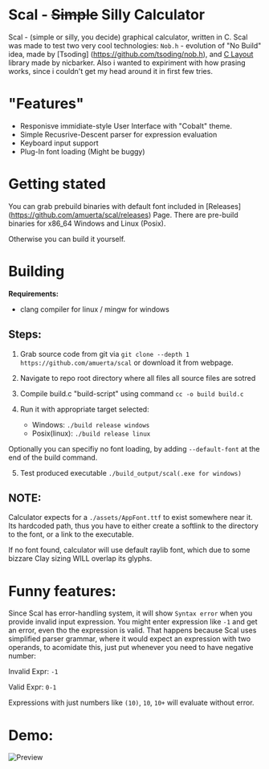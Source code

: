 # Scal - ~~Simple~~ Silly Calculator
Scal - (simple or silly, you decide) graphical calculator, written in C.
Scal was made to test two very cool technologies: `Nob.h` - evolution of "No Build" idea, made by [Tsoding] (https://github.com/tsoding/nob.h), and [C Layout](https://github.com/nicbarker/clay) library made by nicbarker. 
Also i wanted to expiriment with how prasing works, since i couldn't get my head around it in first few tries.

# "Features"

- Responisve immidiate-style User Interface with "Cobalt" theme.
- Simple Recusrive-Descent parser for expression evaluation
- Keyboard input support
- Plug-In font loading (Might be buggy)

# Getting stated

You can grab prebuild binaries with default font included in [Releases] (https://github.com/amuerta/scal/releases) Page. There are pre-build binaries for x86_64 Windows and Linux (Posix).

Otherwise you can build it yourself.

# Building

**Requirements:**
- clang compiler for linux / mingw for windows

## Steps:

1. Grab source code from git via `git clone --depth 1 https://github.com/amuerta/scal` or download it from webpage.

2. Navigate to repo root directory where all files all source files are sotred

3. Compile build.c "build-script" using command `cc -o build build.c`

4. Run it with appropriate target selected:
    - Windows: `./build release windows`
    - Posix(linux): `./build release linux`

Optionally you can specifiy no font loading, by adding `--default-font` at the end of the build command.

5. Test produced executable `./build_output/scal(.exe for windows)`

## NOTE:

Calculator expects for a `./assets/AppFont.ttf` to exist somewhere near it. Its hardcoded path, thus you have to either create a softlink to the directory to the font, or a link to the executable.

If no font found, calculator will use default raylib font, which due to some bizzare Clay sizing WILL overlap its glyphs.

# Funny features:

Since Scal has error-handling system, it will show `Syntax error` when you provide invalid input expression. You might enter expression like `-1` and get an error, even tho the expression is valid. That happens because Scal uses simplified parser grammar, where it would expect an expression with two operands, to acomidate this, just put whenever you need to have negative number:

Invalid Expr:
    `-1`

Valid Expr:
    `0-1`

Expressions with just numbers like `(10)`, `10`, `10+` will evaluate without error.

# Demo:

![Preview](https://github.com/amuerta/scal/preview.gif)
